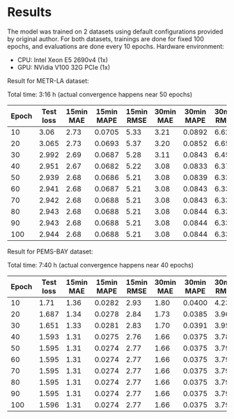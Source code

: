 # Results

The model was trained on 2 datasets using default configurations provided by original author. For both datasets, trainings are done for fixed 100 epochs, and evaluations are done every 10 epochs. Hardware environment:

- CPU: Intel Xeon E5 2690v4 (1x)
- GPU: NVidia V100 32G PCIe (1x)

Result for METR-LA dataset:

Total time: 3:16 h (actual convergence happens near 50 epochs)

Epoch | Test loss | 15min MAE | 15min MAPE | 15min RMSE | 30min MAE | 30min MAPE | 30min RMSE | 60min MAE | 60min MAPE | 60min RMSE
--- | --- | --- | --- | --- | --- | --- | --- | --- | --- | ---
10 | 3.06 | 2.73 | 0.0705 | 5.33 | 3.21 | 0.0892 | 6.62 | 3.85 | 0.1172 | 8.22
20 | 3.065 | 2.73 | 0.0693 | 5.37 | 3.20 | 0.0852 | 6.65 | 3.86 | 0.1072 | 8.22
30 | 2.992 | 2.69 | 0.0687 | 5.28 | 3.11 | 0.0843 | 6.45 | 3.68 | 0.1052 | 7.82
40 | 2.951 | 2.67 | 0.0682 | 5.22 | 3.08 | 0.0833 | 6.37 | 3.59 | 0.1030 | 7.66
50 | 2.939 | 2.68 | 0.0686 | 5.21 | 3.08 | 0.0839 | 6.33 | 3.55 | 0.1030 | 7.53
60 | 2.941 | 2.68 | 0.0687 | 5.21 | 3.08 | 0.0843 | 6.33 | 3.55 | 0.1037 | 7.52
70 | 2.942 | 2.68 | 0.0688 | 5.21 | 3.08 | 0.0843 | 6.33 | 3.55 | 0.1035 | 7.52
80 | 2.943 | 2.68 | 0.0688 | 5.21 | 3.08 | 0.0844 | 6.33 | 3.55 | 0.1034 | 7.52
90 | 2.943 | 2.68 | 0.0688 | 5.21 | 3.08 | 0.0844 | 6.33 | 3.55 | 0.1033 | 7.52
100 | 2.944 | 2.68 | 0.0688 | 5.21 | 3.08 | 0.0844 | 6.33 | 3.55 | 0.1032 | 7.52

Result for PEMS-BAY dataset:

Total time: 7:40 h (actual convergence happens near 40 epochs)

Epoch | Test loss | 15min MAE | 15min MAPE | 15min RMSE | 30min MAE | 30min MAPE | 30min RMSE | 60min MAE | 60min MAPE | 60min RMSE
--- | --- | --- | --- | --- | --- | --- | --- | --- | --- | ---
10 | 1.71 | 1.36 | 0.0282 | 2.93 | 1.80 | 0.0400 | 4.23 | 2.41 | 0.0566 | 5.79
20 | 1.687 | 1.34 | 0.0278 | 2.84 | 1.73 | 0.0385 | 3.96 | 2.18 | 0.0508 | 5.06
30 | 1.651 | 1.33 | 0.0281 | 2.83 | 1.70 | 0.0391 | 3.95 | 2.10 | 0.0516 | 5.01
40 | 1.593 | 1.31 | 0.0275 | 2.76 | 1.66 | 0.0375 | 3.78 | 1.97 | 0.0477 | 4.61
50 | 1.595 | 1.31 | 0.0274 | 2.77 | 1.66 | 0.0375 | 3.79 | 1.97 | 0.0474 | 4.64
60 | 1.595 | 1.31 | 0.0274 | 2.77 | 1.66 | 0.0375 | 3.79 | 1.97 | 0.0474 | 4.63
70 | 1.595 | 1.31 | 0.0274 | 2.77 | 1.66 | 0.0375 | 3.79 | 1.97 | 0.0474 | 4.64
80 | 1.595 | 1.31 | 0.0274 | 2.77 | 1.66 | 0.0375 | 3.79 | 1.97 | 0.0474 | 4.64
90 | 1.595 | 1.31 | 0.0274 | 2.77 | 1.66 | 0.0375 | 3.79 | 1.98 | 0.0474 | 4.64
100 | 1.596 | 1.31 | 0.0274 | 2.77 | 1.66 | 0.0375 | 3.79 | 1.98 | 0.0474 | 4.64
